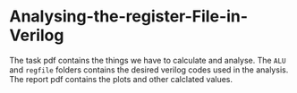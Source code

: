 # Analysing-the-register-File-in-Verilog

The task pdf contains the things we have to calculate and analyse. The `ALU` and `regfile` folders contains the desired verilog codes used in the analysis. The report pdf contains the plots and other calclated values.
